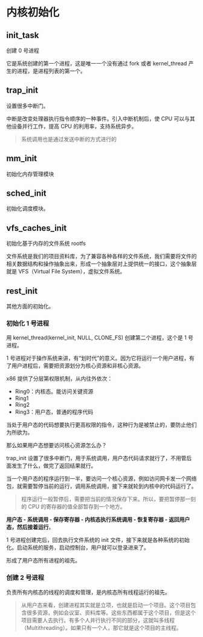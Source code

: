 # 内核初始化

## init_task

创建 0 号进程

它是系统创建的第一个进程，这是唯一一个没有通过 fork 或者 kernel_thread 产生的进程，是进程列表的第一个。

## trap_init

设置很多中断门。

中断是改变处理器执行指令顺序的一种事件。引入中断机制后，使 CPU 可以与其他设备并行工作，提高 CPU 的利用率，支持系统异步。

> 系统调用也是通过发送中断的方式进行的

## mm_init

初始化内存管理模块

## sched_init

初始化调度模块。

## vfs_caches_init

初始化基于内存的文件系统 rootfs

文件系统是我们的项目资料库，为了兼容各种各样的文件系统，我们需要将文件的相关数据结构和操作抽象出来，形成一个抽象层对上提供统一的接口，这个抽象层就是 VFS（Virtual File System），虚拟文件系统。

## rest_init

其他方面的初始化。

### 初始化 1 号进程

用 kernel_thread(kernel_init, NULL, CLONE_FS) 创建第二个进程，这个是 1 号进程。

1 号进程对于操作系统来讲，有“划时代”的意义。因为它将运行一个用户进程，有了用户进程后，需要把资源划分为核心资源和非核心资源。

x86 提供了分层第权限机制，从内往外依次：

- Ring0：内核态。能访问关键资源
- Ring1
- Ring2
- Ring3：用户态，普通的程序代码

当处于用户态的代码想要执行更高权限的指令，这种行为是被禁止的，要防止他们为所欲为。

那么如果用户态想要访问核心资源怎么办？

trap_init 设置了很多中断门，用于系统调用，用户态代码请求就行了，不用管后面发生了什么，做完了返回结果就行。

当一个用户态的程序运行到一半，要访问一个核心资源，例如访问网卡发一个网络包，就需要暂停当前的运行，调用系统调用，接下来就轮到内核中的代码运行了。

> 程序运行一般暂停后，需要把当前的情况保存下来。所以，要把暂停那一刻的 CPU 的寄存器的值全部暂存到一个地方。

**用户态 - 系统调用 - 保存寄存器 - 内核态执行系统调用 - 恢复寄存器 - 返回用户态，然后接着运行**。

1 号进程创建完后，回去执行文件系统的 init 文件，接下来就是各种系统的初始化。启动系统的服务，启动控制台，用户就可以登录进来了。

形成了用户态所有进程的祖先。

### 创建 2 号进程

负责所有内核态的线程的调度和管理，是内核态所有线程运行的祖先。

> 从用户态来看，创建进程其实就是立项，也就是启动一个项目。这个项目包含很多资源，例如会议室、资料库等。这些东西都属于这个项目，但是这个项目需要人去执行。有多个人并行执行不同的部分，这就叫多线程（Multithreading）。如果只有一个人，那它就是这个项目的主线程。

